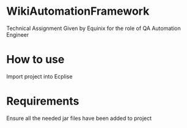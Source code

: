 # WikiAutomationFramework
Technical Assignment Given by Equinix for the role of QA Automation Engineer

# How to use 
Import project into Ecplise

# Requirements 
Ensure all the needed jar files have been added to project
